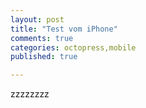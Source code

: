 ```yaml
---
layout: post
title: "Test vom iPhone"
comments: true
categories: octopress,mobile
published: true

---
```


zzzzzzzz
